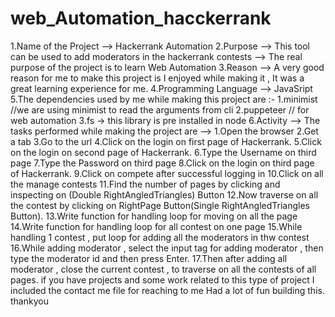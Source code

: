 # web_Automation_hacckerrank
1.Name of the Project --> Hackerrank Automation 2.Purpose --> This tool can be used to add moderators in the hackerrank contests --> The real purpose of the project is to learn Web Automation 3.Reason --> A very good reason for me to make this project is I enjoyed while making it , It was a great learning experience for me. 4.Programming Language --> JavaSript 5.The dependencies used by me while making this project are :- 1.minimist //we are using minimist to read the arguments from cli 2.puppeteer // for web automation 3.fs -> this library is pre installed in node 6.Activity --> The tasks performed while making the project are --> 1.Open the browser 2.Get a tab 3.Go to the url 4.Click on the login on first page of Hackerrank. 5.Click on the login on second page of Hackerrank. 6.Type the Username on third page 7.Type the Password on third page 8.Click on the login on third page of Hackerrank. 9.Click on compete after successful logging in 10.Click on all the manage contests 11.Find the number of pages by clicking and inspecting on (Double RightAngledTriangles) Button 12.Now traverse on all the contest by clicking on RightPage Button(Single RightAngledTriangles Button). 13.Write function for handling loop for moving on all the page 14.Write function for handling loop for all contest on one page 15.While handling 1 contest , put loop for adding all the moderators in thw contest 16.While adding moderator , select the input tag for adding moderator , then type the moderator id and then press Enter. 17.Then after adding all moderator , close the current contest , to traverse on all the contests of all pages.
 if you have projects and some work related to this type of project I included the contact me file for reaching to me Had a lot of fun building this. thankyou
